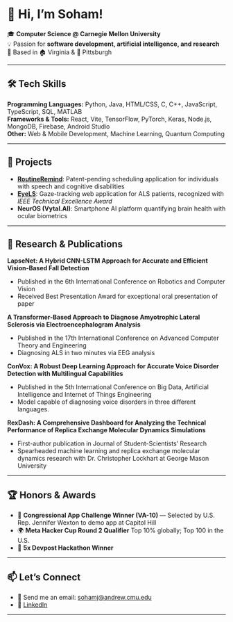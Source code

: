 # 👋  Hi, I’m Soham!  

🎓 **Computer Science @ Carnegie Mellon University** <br>
💡 Passion for **software development, artificial intelligence, and research**  
📍 Based in 🏠 Virginia & 🏫 Pittsburgh 

---

## 🛠️ Tech Skills  
**Programming Languages:** Python, Java, HTML/CSS, C, C++, JavaScript, TypeScript, SQL, MATLAB   
**Frameworks & Tools:** React, Vite, TensorFlow, PyTorch, Keras, Node.js, MongoDB, Firebase, Android Studio  
**Other:** Web & Mobile Development, Machine Learning, Quantum Computing  

---

## 🚀 Projects  
- [**RoutineRemind**](https://github.com/sjain2025/RoutineRemind): Patent-pending scheduling application for individuals with speech and cognitive disabilities
- [**EyeLS**](https://github.com/sjain2025/EyeLS): Gaze-tracking web application for ALS patients, recognized with *IEEE Technical Excellence Award*  
- **NeurOS (Vytal.AI)**: Smartphone AI platform quantifying brain health with ocular biometrics

---

## 🔬 Research & Publications    
**LapseNet: A Hybrid CNN-LSTM Approach for Accurate and Efficient Vision-Based Fall Detection**  
  - Published in the 6th International Conference on Robotics and Computer Vision  
  - Received Best Presentation Award for exceptional oral presentation of paper
 
**A Transformer-Based Approach to Diagnose Amyotrophic Lateral Sclerosis via Electroencephalogram Analysis**
  - Published in the 17th International Conference on Advanced Computer Theory and Engineering
  - Diagnosing ALS in two minutes via EEG analysis

**ConVox: A Robust Deep Learning Approach for Accurate Voice Disorder Detection with Multilingual Capabilities**  
  - Published in the 5th International Conference on Big Data, Artificial Intelligence and Internet of Things Engineering
  - Model capable of diagnosing voice disorders in three different languages.

**RexDash: A Comprehensive Dashboard for Analyzing the Technical Performance of Replica Exchange Molecular
Dynamics Simulations**  
  - First-author publication in Journal of Student-Scientists’ Research
  - Spearheaded machine learning and replica exchange molecular dynamics research with Dr. Christopher
Lockhart at George Mason University 
---

## 🏆 Honors & Awards  
- 🥇 **Congressional App Challenge Winner (VA-10)** — Selected by U.S. Rep. Jennifer Wexton to demo app at Capitol Hill  
- 🌍 **Meta Hacker Cup Round 2 Qualifier** Top 10% globally; Top 100 in the U.S.
- 🏅 **5x Devpost Hackathon Winner**

---

## 📫 Let’s Connect  
- 📧 Send me an email: sohamj@andrew.cmu.edu
- 🔗 [LinkedIn](https://www.linkedin.com/in/sohamjain25)  
---
